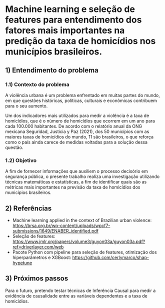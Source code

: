 # Machine learning e seleção de features para entendimento dos fatores mais importantes na predição da taxa de homicídios nos municípios brasileiros.
## 1) Entendimento do problema
### 1.1) Contexto do problema
A violência urbana é um problema enfrentado em muitas partes do mundo, em que questões históricas, políticas, culturais e econômicas contribuem para o seu aumento.

Um dos indicadores mais utilizados para medir a violência é a taxa de homicídios, que é o número de homicídios que ocorrem em um ano para cada 100.000 habitantes. De acordo com o relatório anual da ONG mexicana Seguridad, Justicia y Paz (2021), dos 50 municípios com as maiores taxas de homicídios do mundo, 11 são brasileiros, o que reforça como o país ainda carece de medidas voltadas para a solução dessa questão.
### 1.2) Objetivo
A fim de fornecer informações que auxiliem o processo decisório em segurança pública, o presente trabalho realiza uma investigação utilizando técnicas matemáticas e estatísticas, a fim de identificar quais são as métricas mais importantes na previsão da taxa de homicídios dos municípios brasileiros.
## 2) Referências
- Machine learning applied in the context of Brazilian urban violence: https://brsa.org.br/wp-content/uploads/wpcf7-submissions/1649/ENABER_identified.pdf
- Seleção de features: https://www.jmlr.org/papers/volume3/guyon03a/guyon03a.pdf?ref=driverlayer.com/web
- Pacote Python com pipeline para seleção de features, otimização dos hiperparâmetros e XGBoost: https://github.com/cerlymarco/shap-hypetune
## 3) Próximos passos
Para o futuro, pretendo testar técnicas de Inferência Causal para medir a evidência de causalidade entre as variáveis dependentes e a taxa de homicídios.
